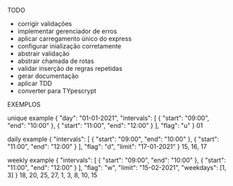 TODO
- corrigir validações
- implementar gerenciador de erros
- aplicar carregamento único do express
- configurar inialização corretamente
- abstrair validação
- abstrair chamada de rotas
- validar inserção de regras repetidas
- gerar documentação
- aplicar TDD
- converter para TYpescrypt

EXEMPLOS

unique example
{
    "day": "01-01-2021",
    "intervals": [
        {
            "start": "09:00",
            "end": "10:00"
        },
        {
            "start": "11:00",
            "end": "12:00"
        }
    ],
    "flag": "u"
}
01

daily example
{
    "intervals": [
        {
            "start": "09:00",
            "end": "10:00"
        },
        {
            "start": "11:00",
            "end": "12:00"
        }
    ],
    "flag": "d",
    "limit": "17-01-2021"
}
15, 16, 17

weekly example
{
    "intervals": [
        {
            "start": "09:00",
            "end": "10:00"
        },
        {
            "start": "11:00",
            "end": "12:00"
        }
    ],
    "flag": "w",
    "limit": "15-02-2021",
    "weekdays": [1, 3]
}
18, 20, 25, 27, 1, 3, 8, 10, 15
